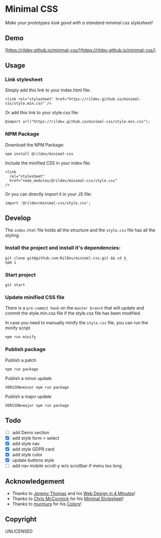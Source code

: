 # Minimal CSS

*Make your prototypes look good with a standard minimal css stylesheet!*

## Demo

[https://rildev.github.io/minimal-css/](https://rildev.github.io/minimal-css/)

## Usage

### Link stylesheet

Simply add this link to your index.html file:

```
<link rel="stylesheet" href="https://rildev.github.io/minimal-css/style.min.css" />
```

Or add this link to your style.css file:

```
@import url("https://rildev.github.io/minimal-css/style.min.css");
```

### NPM Package

Download the NPM Package:

```
npm install @rildev/minimal-css
```

Include the minified CSS in your index file:

```
<link
  rel="stylesheet"
  href="node_modules/@rildev/minimal-css/style.css"
/>
```

Or you can directly import it in your JS file:

```
import '@rildev/minimal-css/style.css';
```

## Develop

The `index.html` file holds all the structure and the `style.css` file has all the styling.

### Install the project and install it's dependencies:

```
git clone git@github.com:RilDev/minimal-css.git && cd $_
npm i
```
### Start project

```
git start
```

### Update minified CSS file

There is a `pre-commit hook` on the `master branch` that will update and commit the style.min.css file if the style.css file has been modified.

In case you need to manually minify the `style.css` file, you can run the minify script

```
npm run minify
```

### Publish package

Publish a patch

```
npm run package
```

Publish a minor update

```
VERSION=minor npm run package
```

Publish a major update

```
VERSION=major npm run package
```

## Todo

- [ ] add Demo section
- [x] add style form > select
- [x] add style nav
- [x] add style GDPR card
- [x] add style color
- [x] update buttons style
- [ ] add nav mobile scroll-y w/o scrollbar if menu too long

## Acknowledgement

- Thanks to [Jeremy Thomas](https://jgthms.com/) and his [Web Design in 4 Minutes](https://jgthms.com/web-design-in-4-minutes/)!
- Thanks to [Chris McCormick](https://github.com/chr15m) for his [Minimal Stylesheet](https://github.com/chr15m/minimal-stylesheet)!
- Thanks to [murmurs](https://github.com/mrmrs) for his [Colors](https://clrs.cc/)!


## Copyright

UNLICENSED
